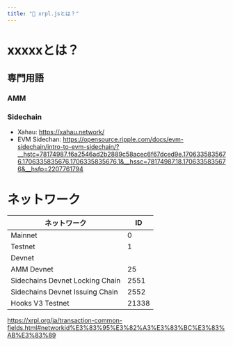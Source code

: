 ```yaml
---
title: "📘 xrpl.jsとは？"
---
```


# xxxxxとは？

## 専門用語

### AMM

### Sidechain

- Xahau: https://xahau.network/
- EVM Sidechan: https://opensource.ripple.com/docs/evm-sidechain/intro-to-evm-sidechain/?__hstc=78174987.f6a2546ad2b2889c58acec6f67dced9e.1706335835676.1706335835676.1706335835676.1&__hssc=78174987.18.1706335835676&__hsfp=2207761794

# ネットワーク

|ネットワーク|ID|
|---|---|
|Mainnet|0|
|Testnet|1|
|Devnet||2|
|AMM Devnet|25|
|Sidechains Devnet Locking Chain|2551|
|Sidechains Devnet Issuing Chain|2552|
|Hooks V3 Testnet|21338|

https://xrpl.org/ja/transaction-common-fields.html#networkid%E3%83%95%E3%82%A3%E3%83%BC%E3%83%AB%E3%83%89
